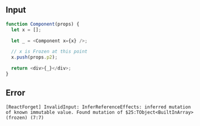 
## Input

```javascript
function Component(props) {
  let x = [];

  let _ = <Component x={x} />;

  // x is Frozen at this point
  x.push(props.p2);

  return <div>{_}</div>;
}

```


## Error

```
[ReactForget] InvalidInput: InferReferenceEffects: inferred mutation of known immutable value. Found mutation of $25:TObject<BuiltInArray> (frozen) (7:7)
```
          
      